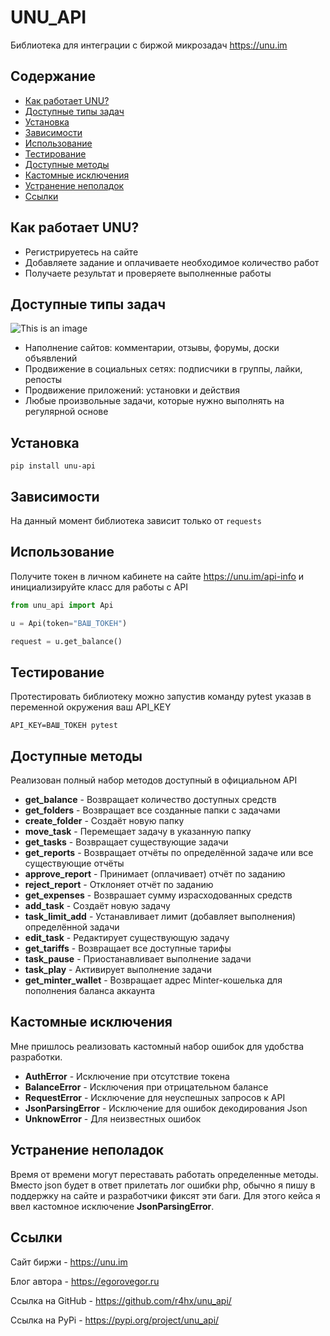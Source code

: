 # UNU_API

Библиотека для интеграции с биржой микрозадач https://unu.im

## Содержание

  - [Как работает UNU?](#как-работает-unu)
  - [Доступные типы задач](#доступные-типы-задач)
  - [Установка](#установка)
  - [Зависимости](#зависимости)
  - [Использование](#использование)
  - [Тестирование](#тестирование)
  - [Доступные методы](#доступные-методы)
  - [Кастомные исключения](#кастомные-исключения)
  - [Устранение неполадок](#устранение-неполадок)
  - [Ссылки](#ссылки)


## Как работает UNU?

* Регистрируетесь на сайте
* Добавляете задание и оплачиваете необходимое количество работ
* Получаете результат и проверяете выполненные работы

## Доступные типы задач

![This is an image](https://unu.im/files/image.svg)
* Наполнение сайтов: комментарии, отзывы, форумы, доски объявлений
* Продвижение в социальных сетях: подписчики в группы, лайки, репосты
* Продвижение приложений: установки и действия
* Любые произвольные задачи, которые нужно выполнять на регулярной основе

## Установка

```shell
pip install unu-api
```

## Зависимости

На данный момент библиотека зависит только от ```requests```

## Использование

Получите токен в личном кабинете на сайте https://unu.im/api-info и инициализируйте класс для работы с API

```python
from unu_api import Api

u = Api(token="ВАШ_ТОКЕН")

request = u.get_balance()
```

## Тестирование

Протестировать библиотеку можно запустив команду pytest указав в переменной окружения ваш API_KEY

```shell
API_KEY=ВАШ_ТОКЕН pytest
```
## Доступные методы

Реализован полный набор методов доступный в официальном API

* **get_balance** - Возвращает количество доступных средств
* **get_folders** - Возвращает все созданные папки с задачами
* **create_folder** - Создаёт новую папку
* **move_task** - Перемещает задачу в указанную папку
* **get_tasks** - Возвращает существующие задачи
* **get_reports** - Возвращает отчёты по определённой задаче или все существующие отчёты
* **approve_report** - Принимает (оплачивает) отчёт по заданию
* **reject_report** - Отклоняет отчёт по заданию
* **get_expenses** - Возврашает сумму израсходованных средств
* **add_task** - Создаёт новую задачу
* **task_limit_add** - Устанавливает лимит (добавляет выполнения) определённой задачи
* **edit_task** - Редактирует существующую задачу
* **get_tariffs** - Возвращает все доступные тарифы
* **task_pause** - Приостанавливает выполнение задачи
* **task_play** - Активирует выполнение задачи
* **get_minter_wallet** - Возвращает адрес Minter-кошелька для пополнения баланса аккаунта

## Кастомные исключения

Мне пришлось реализовать кастомный набор ошибок для удобства разработки.

* **AuthError** - Исключение при отсутствие токена
* **BalanceError** - Исключения при отрицательном балансе
* **RequestError** - Исключение для неуспешных запросов к API
* **JsonParsingError** - Исключение для ошибок декодирования Json
* **UnknowError** - Для неизвестных ошибок

## Устранение неполадок

Время от времени могут переставать работать определенные методы. Вместо json будет в ответ прилетать лог ошибки php, обычно я пишу в поддержку на сайте и разработчики фиксят эти баги. Для этого кейса я ввел кастомное исключение **JsonParsingError**.

## Ссылки

Сайт биржи - https://unu.im

Блог автора - https://egorovegor.ru

Ссылка на GitHub - https://github.com/r4hx/unu_api/

Ссылка на PyPi - https://pypi.org/project/unu_api/
